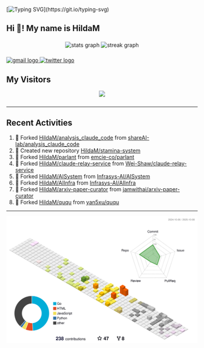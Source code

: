 [![Typing SVG](https://readme-typing-svg.herokuapp.com?size=50&duration=5000&color=8C43EA&vCenter=true&width=2000&height=70&lines=开拓视野,+冲破艰险,+洞悉所有,+贴近生活,+寻找真爱,+感受彼此;这就是人生的目的.)](https://git.io/typing-svg)


<h2 align="left">Hi 👋! My name is HildaM</h2>

###

<div align="center">
  <img src="https://github-readme-stats.vercel.app/api?username=HildaM&hide_title=false&hide_rank=false&show_icons=true&include_all_commits=true&count_private=true&disable_animations=false&theme=dracula&locale=en&hide_border=false" height="150" alt="stats graph"  />
  <img src="https://streak-stats.demolab.com?user=HildaM&locale=en&mode=daily&theme=dracula&hide_border=false&border_radius=5" height="150" alt="streak graph"  />
</div>


###

<div align="left">
  <a href="zhao163frozen@gmail.com" target="_blank">
    <img src="https://img.shields.io/static/v1?message=Gmail&logo=gmail&label=&color=D14836&logoColor=white&labelColor=&style=for-the-badge" height="35" alt="gmail logo"  />
  </a>
  <a href="https://x.com/_Albert_Bob" target="_blank">
    <img src="https://img.shields.io/static/v1?message=Twitter&logo=twitter&label=&color=1DA1F2&logoColor=white&labelColor=&style=for-the-badge" height="35" alt="twitter logo"  />
  </a>
</div>


## My Visitors

<div align="center">
  <img src="https://profile-counter.glitch.me/HildaM/count.svg?"  />
</div>

###


---

## Recent Activities


<!--RECENT_ACTIVITY:start-->
1. 🔱 Forked [HildaM/analysis_claude_code](https://github.com/HildaM/analysis_claude_code) from [shareAI-lab/analysis_claude_code](https://github.com/shareAI-lab/analysis_claude_code)<br>
2. 📔 Created new repository [HildaM/stamina-system](https://github.com/HildaM/stamina-system)<br>
3. 🔱 Forked [HildaM/parlant](https://github.com/HildaM/parlant) from [emcie-co/parlant](https://github.com/emcie-co/parlant)<br>
4. 🔱 Forked [HildaM/claude-relay-service](https://github.com/HildaM/claude-relay-service) from [Wei-Shaw/claude-relay-service](https://github.com/Wei-Shaw/claude-relay-service)<br>
5. 🔱 Forked [HildaM/AISystem](https://github.com/HildaM/AISystem) from [Infrasys-AI/AISystem](https://github.com/Infrasys-AI/AISystem)<br>
6. 🔱 Forked [HildaM/AIInfra](https://github.com/HildaM/AIInfra) from [Infrasys-AI/AIInfra](https://github.com/Infrasys-AI/AIInfra)<br>
7. 🔱 Forked [HildaM/arxiv-paper-curator](https://github.com/HildaM/arxiv-paper-curator) from [jamwithai/arxiv-paper-curator](https://github.com/jamwithai/arxiv-paper-curator)<br>
8. 🔱 Forked [HildaM/ququ](https://github.com/HildaM/ququ) from [yan5xu/ququ](https://github.com/yan5xu/ququ)<br>
<!--RECENT_ACTIVITY:end-->

---


![](./profile-3d-contrib/profile-south-season-animate.svg)
